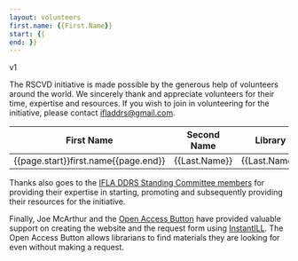 ```yaml
---
layout: volunteers
first.name: {{First.Name}}
start: {{
end: }}
---
```

v1

The RSCVD initiative is made possible by the generous help of volunteers around the world. We sincerely thank and appreciate volunteers for their time, expertise and resources. If you wish to join in volunteering for the initiative, please contact [ifladdrs@gmail.com](mailto:ifladdrs@gmail.com).

<table>

<thead>
<th><b>First Name</b></th>
<th><b>Second Name</b></th>
<th><b>Library</b></th>
<th><b>Country</b></th>
</thead>

<tbody sheetsu="https://sheetsu.com/apis/v1.0su/fe47679f0471" sheetsu-limit="100" sheetsu-ignore-case="true">
<tr>
<td>{{page.start}}first.name{{page.end}}</td>
<td>{{Last.Name}}</td>
<td>{{Last.Name}}</td>
<td>{{Country}}</td>
</tr>
</tbody>

</table>


Thanks also goes to the [IFLA DDRS Standing Committee members](https://www.ifla.org/standing-committee/15) for providing their expertise in starting, promoting and subsequently providing their resources for the initiative.

Finally, Joe McArthur and the [Open Access Button](https://openaccessbutton.org) have provided valuable support on creating the website and the request form using [InstantILL](htttps://instantill.org). The Open Access Button allows librarians to find materials they are looking for even without making a request.
